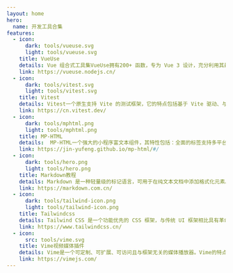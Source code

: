 ```yaml
---
layout: home
hero:
  name: 开发工具合集
features:
  - icon:
      dark: tools/vueuse.svg
      light: tools/vueuse.svg
    title: VueUse
    details: Vue 组合式工具集VueUse拥有200+ 函数，专为 Vue 3 设计，充分利用其最新功能，使用 TypeScript 编写，带有完整的 TS 文档，与服务器端渲染/生成完美配合，支持各种插件，如 Router、Firebase、RxJS 等...
    link: https://vueuse.nodejs.cn/
  - icon:
      dark: tools/vitest.svg
      light: tools/vitest.svg
    title: Vitest
    details: Vitest一个原生支持 Vite 的测试框架，它的特点包括基于 Vite 驱动、与 Jest 兼容、智能且即时的监视模式、ESM、TypeScript、JSX 支持等，Vitest 旨在将自己定位为 Vite 项目的首选测试框架...
    link: https://cn.vitest.dev/
  - icon:
      dark: tools/mphtml.png
      light: tools/mphtml.png
    title: MP-HTML
    details:  MP-HTML一个强大的小程序富文本组件，其特性包括：全面的标签支持多平台使用支持、丰富的附加功能；MP-HTML支持支持多种文本格式渲染，还支持指定API监听、插件使用、二次开发...
    link: https://jin-yufeng.github.io/mp-html/#/
  - icon:
      dark: tools/hero.png
      light: tools/hero.png
    title: Markdown教程
    details: Markdown 是一种轻量级的标记语言，可用于在纯文本文档中添加格式化元素。是世界上最受欢迎的标记语言之一，它允许人们使用易读易写的纯文本格式编写文档，Markdown文件的后缀名便是“.md”...
    link: https://markdown.com.cn/
  - icon:
      dark: tools/tailwind-icon.png
      light: tools/tailwind-icon.png
    title: Tailwindcss
    details: Tailwind CSS 是一个功能优先的 CSS 框架，与传统 UI 框架相比具有革命性的设计理念。以下是其核心特点减少上下文切换：无需在HTML/CSS文件间跳转;设计一致性：内置设计系统约束、预设统一样式类名...
    link: https://www.tailwindcss.cn/
  - icon: 
      src: tools/vime.svg
    title: Vime视频媒体插件
    details: Vime是一个可定制、可扩展、可访问且与框架无关的媒体播放器。Vime的特点包括多提供商支持（HTML5， HLS, YouTube， Vimeo等）、一个API可以统治所有API 、设计时考虑到移动和桌面...
    link: https://vimejs.com/
---
```

##
